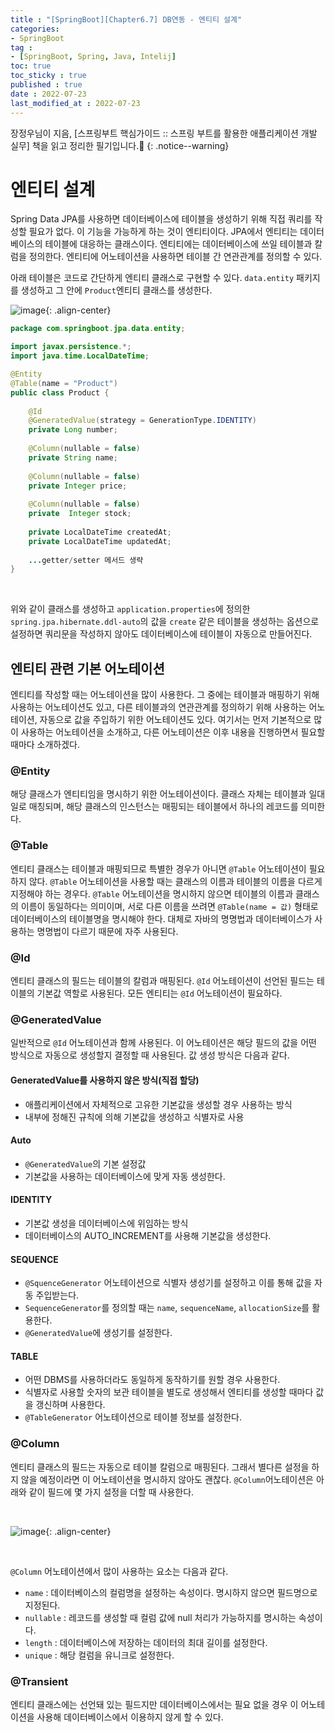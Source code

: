 ```yaml
---
title : "[SpringBoot][Chapter6.7] DB연동 - 엔티티 설계"
categories:
- SpringBoot
tag :
- [SpringBoot, Spring, Java, Intelij]
toc: true
toc_sticky : true
published : true
date : 2022-07-23
last_modified_at : 2022-07-23
---
```






장정우님이 지음, [스프링부트 핵심가이드 :: 스프링 부트를 활용한 애플리케이션 개발 실무] 책을 읽고 정리한 필기입니다.📢
{: .notice--warning}



# 엔티티 설계

 Spring Data JPA를 사용하면 데이터베이스에 테이블을 생성하기 위해 직접 쿼리를 작성할 필요가 없다. 이 기능을 가능하게 하는 것이 엔티티이다. JPA에서 엔티티는 데이터베이스의 테이블에 대응하는 클래스이다. 엔티티에는 데이터베이스에 쓰일 테이블과 칼럼을 정의한다. 엔티티에 어노테이션을 사용하면 테이블 간 연관관계를 정의할 수 있다.

아래 테이블은 코드로 간단하게 엔티티 클래스로 구현할 수 있다. `data.entity` 패키지를 생성하고 그 안에 `Product`엔티티 클래스를 생성한다.

![image](https://user-images.githubusercontent.com/13410737/180595294-52e8a7ff-c8ca-4d52-8b22-aca1eefe449d.png){: .align-center}

```java
package com.springboot.jpa.data.entity;

import javax.persistence.*;
import java.time.LocalDateTime;

@Entity
@Table(name = "Product")
public class Product {
    
    @Id
    @GeneratedValue(strategy = GenerationType.IDENTITY)
    private Long number;
    
    @Column(nullable = false)
    private String name;
    
    @Column(nullable = false)
    private Integer price;
    
    @Column(nullable = false)
    private  Integer stock;
    
    private LocalDateTime createdAt;
    private LocalDateTime updatedAt;
    
    ...getter/setter 메서드 생략
}
```

<br>

위와 같이 클래스를 생성하고 `application.properties`에 정의한 `spring.jpa.hibernate.ddl-auto`의 값을 `create` 같은 테이블을 생성하는 옵션으로 설정하면 쿼리문을 작성하지 않아도 데이터베이스에 테이블이 자동으로 만들어진다.



## 엔티티 관련 기본 어노테이션

엔티티를 작성할 때는 어노테이션을 많이 사용한다. 그 중에는 테이블과 매핑하기 위해 사용하는 어노테이션도 있고, 다른 테이블과의 연관관계를 정의하기 위해 사용하는 어노테이션, 자동으로 값을 주입하기 위한 어노테이션도 있다. 여기서는 먼저 기본적으로 많이 사용하는 어노테이션을 소개하고, 다른 어노테이션은 이후 내용을 진행하면서 필요할 때마다 소개하겠다.



### @Entity

해당 클래스가 엔티티임을 명시하기 위한 어노테이션이다. 클래스 자체는 테이블과 일대일로 매칭되며, 해당 클래스의 인스턴스는 매핑되는 테이블에서 하나의 레코드를 의미한다.



### @Table

엔티티 클래스는 테이블과 매핑되므로 특별한 경우가 아니면 `@Table` 어노테이션이 필요하지 않다. `@Table` 어노테이션을 사용할 때는 클래스의 이름과 테이블의 이름을 다르게 지정해야 하는 경우다. `@Table` 어노테이션을 명시하지 않으면 테이블의 이름과 클래스의 이름이 동일하다는 의미이며, 서로 다른 이름을 쓰려면 `@Table(name = 값)` 형태로 데이터베이스의 테이블명을 명시해야 한다. 대체로 자바의 명명법과 데이터베이스가 사용하는 명명법이 다르기 때문에 자주 사용된다.



### @Id

엔티티 클래스의 필드는 테이블의 칼럼과 매핑된다. `@Id` 어노테이션이 선언된 필드는 테이블의 기본값 역할로 사용된다. 모든 엔티티는 `@Id` 어노테이션이 필요하다. 



### @GeneratedValue

일반적으로 `@Id` 어노테이션과 함께 사용된다. 이 어노테이션은 해당 필드의 값을 어떤 방식으로 자동으로 생성할지 결정할 때 사용된다. 값 생성 방식은 다음과 같다.

#### GeneratedValue를 사용하지 않은 방식(직접 할당)

- 애플리케이션에서 자체적으로 고유한 기본값을 생성할 경우 사용하는 방식
- 내부에 정해진 규칙에 의해 기본값을 생성하고 식별자로 사용

#### Auto

- `@GeneratedValue`의 기본 설정값
- 기본값을 사용하는 데이터베이스에 맞게 자동 생성한다.

#### IDENTITY

- 기본값 생성을 데이터베이스에 위임하는 방식
- 데이터베이스의 AUTO_INCREMENT를 사용해 기본값을 생성한다.

#### SEQUENCE

- `@SquenceGenerator` 어노테이션으로 식별자 생성기를 설정하고 이를 통해 값을 자동 주입받는다.
- `SequenceGenerator`를 정의할 때는 `name`, `sequenceName`, `allocationSize`를 활용한다.
- `@GeneratedValue`에 생성기를 설정한다.

#### TABLE

- 어떤 DBMS를 사용하더라도 동일하게 동작하기를 원할 경우 사용한다.
- 식별자로 사용할 숫자의 보관 테이블을 별도로 생성해서 엔티티를 생성할 때마다 값을 갱신하며 사용한다.
- `@TableGenerator` 어노테이션으로 테이블 정보를 설정한다.



### @Column

엔티티 클래스의 필드는 자동으로 테이블 칼럼으로 매핑된다. 그래서 별다른 설정을 하지 않을 예정이라면 이 어노테이션을 명시하지 않아도 괜찮다. `@Column`어노테이션은 아래와 같이 필드에 몇 가지 설정을 더할 때 사용한다.

<br>

![image](https://user-images.githubusercontent.com/13410737/180595898-350e2c8a-5e5d-4a43-8376-c44dd1883893.png){: .align-center}

<br>

`@Column` 어노테이션에서 많이 사용하는 요소는 다음과 같다.

- `name` : 데이터베이스의 컬럼명을 설정하는 속성이다. 명시하지 않으면 필드명으로 지정된다.
- `nullable` : 레코드를 생성할 때 컬럼 값에 null 처리가 가능하지를 명시하는 속성이다.
- `length` : 데이터베이스에 저장하는 데이터의 최대 길이를 설정한다.
- `unique` : 해당 컬럼을 유니크로 설정한다.



### @Transient

엔티티 클래스에는 선언돼 있는 필드지만 데이터베이스에서는 필요 없을 경우 이 어노테이션을 사용해 데이터베이스에서 이용하지 않게 할 수 있다.

